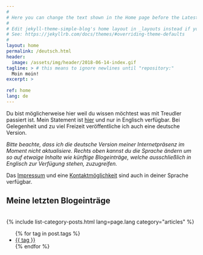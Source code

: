 ```yaml
---
#
# Here you can change the text shown in the Home page before the Latest Posts section.
#
# Edit jekyll-theme-simple-blog's home layout in _layouts instead if you wanna make some changes
# See: https://jekyllrb.com/docs/themes/#overriding-theme-defaults
#
layout: home
permalink: /deutsch.html
header:
  image: /assets/img/header/2018-06-14-index.gif
tagline: > # this means to ignore newlines until "repository:"
  Moin moin!
excerpt: >
  
ref: home
lang: de
---
```


Du bist möglicherweise hier weil du wissen möchtest was mit Treudler passiert ist. Mein Statement ist [hier](dedication.html) und nur in Englisch verfügbar. Bei Gelegenheit und zu viel Freizeit veröffentliche ich auch eine deutsche Version.

*Bitte beachte, dass ich die deutsche Version meiner Internetpräsenz im Moment nicht aktualisiere. Rechts oben kannst du die Sprache ändern um so auf etwaige Inhalte wie künftige Blogeinträge, welche ausschließlich in Englisch zur Verfügung stehen, zuzugreifen.*

Das [Impressum](impressum.html) und eine [Kontaktmöglichkeit](kontakt.html) sind auch in deiner Sprache verfügbar.

<h2>Meine letzten Blogeinträge</h2>
<div>&nbsp;</div>
{% include list-category-posts.html lang=page.lang category="articles" %}


<ul class="tags">
{% for tag in post.tags %}
  <li><a href="/tags#{{ tag }}" class="tag">{{ tag }}</a></li>
{% endfor %}
</ul>